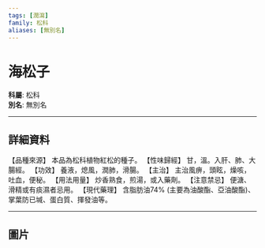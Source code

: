 ```yaml
---
tags: [潤瀉]
family: 松科
aliases: [無別名]
---
```


# 海松子

**科屬**: 松科  
**別名**: 無別名  

---

## 詳細資料
【品種來源】
本品為松科植物紅松的種子。
【性味歸經】
甘，溫。入肝、肺、大腸經。
【功效】
養液，熄風，潤肺，滑腸。
【主治】
主治風痹，頭眩，燥咳，吐血，便秘。
【用法用量】
炒香熟食，煎湯，或入藥劑。
【注意禁忌】
便溏、滑精或有痰濕者忌用。
【現代藥理】
含脂肪油74% (主要為油酸酯、亞油酸酯)、掌葉防已堿、蛋白質、揮發油等。

---

## 圖片
